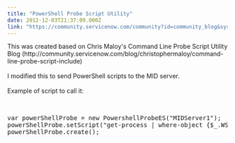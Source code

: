 ```yaml
---
title: "PowerShell Probe Script Utility"
date: 2012-12-03T21:37:09.000Z
link: "https://community.servicenow.com/community?id=community_blog&sys_id=04fd622ddbd0dbc01dcaf3231f9619c2"
---
```

<p>This was created based on Chris Maloy's Command Line Probe Script Utility Blog (http://community.servicenow.com/blog/christophermaloy/command-line-probe-script-include)<br /><br />I modified this to send PowerShell scripts to the MID server.<br /><br />Example of script to call it:<br /><pre __default_attr="plain" __jive_macro_name="code" class="jive_text_macro jive_macro_code"><br /><br />var powerShellProbe = new PowershellProbeES("MIDServer1");<br />powerShellProbe.setScript("get-process | where-object {$_.WS -ge 1048576} | where-object {$_.processname -ne 'powershell'} | sort-object WS —descending | convertto-html -property Name,WS &gt; c:\\Inetpub\\wwwroot\\ps.html");<br />powerShellProbe.create();<br /></pre></p>